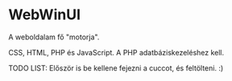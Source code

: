 # WebWinUI
A weboldalam fő "motorja".

CSS, HTML, PHP és JavaScript. A PHP adatbáziskezeléshez kell.

TODO LIST:
Először is be kellene fejezni a cuccot, és feltölteni. :)
